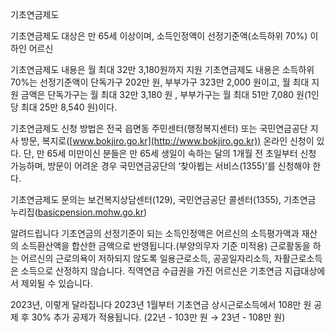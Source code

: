 기초연금제도

기초연금제도 대상은 만 65세 이상이며, 소득인정액이 선정기준액(소득하위 70%) 이하인 어르신 

기초연금제도 내용은 월 최대 32만 3,180원까지 지원
기초연금제도 내용은 소득하위 70%는 선정기준액이 단독가구 202만 원, 부부가구 323만 2,000 원이고, 월 최대 지원 금액은 단독가구는 월 최대 32만 3,180 원 , 부부가구는 월 최대 51만 7,080 원(1인당 최대 25만 8,540 원)이다.

기초연금제도 신청 방법은 전국 읍면동 주민센터(행정복지센터) 또는 국민연금공단 지사 방문, 복지로([www.bokjiro.go.kr](http://www.bokjiro.go.kr)) 온라인 신청이 있다.
단, 만 65세 미만이신 분들은 만 65세 생일이 속하는 달의 1개월 전 초일부터 신청 가능하며, 방문이 어려운 경우 국민연금공단의 ‘찾아뵙는 서비스(1355)’를 신청해야 한다.

기초연금제도 문의는 보건복지상담센터(129), 국민연금공단 콜센터(1355), 기초연금 누리집([basicpension.mohw.go.kr](http://basicpension.mohw.go.kr))

알려드립니다
기초연금의 선정기준이 되는 소득인정액은 어르신의 소득평가액과 재산의 소득환산액을 합산한 금액으로 반영됩니다.(부양의무자 기준 미적용)
근로활동을 하는 어르신의 근로의욕이 저하되지 않도록 일용근로소득, 공공일자리소득, 자활근로소득은 소득으로 산정하지 않습니다. 
직역연금 수급권을 가진 어르신은 기초연금 지급대상에서 제외될 수 있습니다.

2023년, 이렇게 달라집니다
2023년 1월부터 기초연금 상시근로소득에서 108만 원 공제 후 30% 추가 공제가 적용됩니다. (22년 - 103만 원 → 23년 - 108만 원)    
